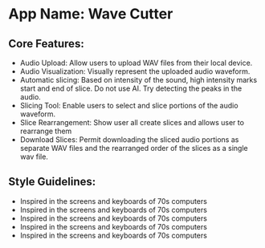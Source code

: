 # **App Name**: Wave Cutter

## Core Features:

- Audio Upload: Allow users to upload WAV files from their local device.
- Audio Visualization: Visually represent the uploaded audio waveform.
- Automatic slicing: Based on intensity of the sound, high intensity marks start and end of slice. Do not use AI. Try detecting the peaks in the audio.
- Slicing Tool: Enable users to select and slice portions of the audio waveform.
- Slice Rearrangement: Show user all create slices and allows user to rearrange them
- Download Slices: Permit downloading the sliced audio portions as separate WAV files and the rearranged order of the slices as a single wav file.

## Style Guidelines:

- Inspired in the screens and keyboards of 70s computers
- Inspired in the screens and keyboards of 70s computers
- Inspired in the screens and keyboards of 70s computers
- Inspired in the screens and keyboards of 70s computers
- Inspired in the screens and keyboards of 70s computers